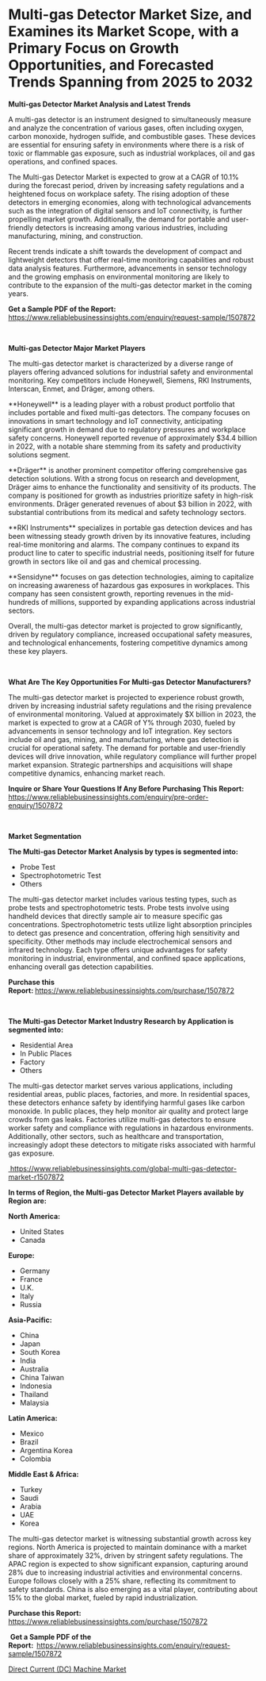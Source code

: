 <p><h1>Multi-gas Detector Market Size, and Examines its Market Scope, with a Primary Focus on Growth Opportunities, and Forecasted Trends Spanning from 2025 to 2032</h1></p><p><strong>Multi-gas Detector Market Analysis and Latest Trends</strong></p>
<p><p>A multi-gas detector is an instrument designed to simultaneously measure and analyze the concentration of various gases, often including oxygen, carbon monoxide, hydrogen sulfide, and combustible gases. These devices are essential for ensuring safety in environments where there is a risk of toxic or flammable gas exposure, such as industrial workplaces, oil and gas operations, and confined spaces.</p><p>The Multi-gas Detector Market is expected to grow at a CAGR of 10.1% during the forecast period, driven by increasing safety regulations and a heightened focus on workplace safety. The rising adoption of these detectors in emerging economies, along with technological advancements such as the integration of digital sensors and IoT connectivity, is further propelling market growth. Additionally, the demand for portable and user-friendly detectors is increasing among various industries, including manufacturing, mining, and construction.</p><p>Recent trends indicate a shift towards the development of compact and lightweight detectors that offer real-time monitoring capabilities and robust data analysis features. Furthermore, advancements in sensor technology and the growing emphasis on environmental monitoring are likely to contribute to the expansion of the multi-gas detector market in the coming years.</p></p>
<p><strong>Get a Sample PDF of the Report:&nbsp;</strong> <a href="https://www.reliablebusinessinsights.com/enquiry/request-sample/1507872?utm_campaign=3273&utm_medium=2&utm_source=Github&utm_content=ia&utm_term=23032025&utm_id=multi-gas-detector">https://www.reliablebusinessinsights.com/enquiry/request-sample/1507872</a></p>
<p>&nbsp;</p>
<p><strong>Multi-gas Detector Major Market Players</strong></p>
<p><p>The multi-gas detector market is characterized by a diverse range of players offering advanced solutions for industrial safety and environmental monitoring. Key competitors include Honeywell, Siemens, RKI Instruments, Interscan, Enmet, and Dräger, among others.</p><p>**Honeywell** is a leading player with a robust product portfolio that includes portable and fixed multi-gas detectors. The company focuses on innovations in smart technology and IoT connectivity, anticipating significant growth in demand due to regulatory pressures and workplace safety concerns. Honeywell reported revenue of approximately $34.4 billion in 2022, with a notable share stemming from its safety and productivity solutions segment.</p><p>**Dräger** is another prominent competitor offering comprehensive gas detection solutions. With a strong focus on research and development, Dräger aims to enhance the functionality and sensitivity of its products. The company is positioned for growth as industries prioritize safety in high-risk environments. Dräger generated revenues of about $3 billion in 2022, with substantial contributions from its medical and safety technology sectors.</p><p>**RKI Instruments** specializes in portable gas detection devices and has been witnessing steady growth driven by its innovative features, including real-time monitoring and alarms. The company continues to expand its product line to cater to specific industrial needs, positioning itself for future growth in sectors like oil and gas and chemical processing.</p><p>**Sensidyne** focuses on gas detection technologies, aiming to capitalize on increasing awareness of hazardous gas exposures in workplaces. This company has seen consistent growth, reporting revenues in the mid-hundreds of millions, supported by expanding applications across industrial sectors.</p><p>Overall, the multi-gas detector market is projected to grow significantly, driven by regulatory compliance, increased occupational safety measures, and technological enhancements, fostering competitive dynamics among these key players.</p></p>
<p>&nbsp;</p>
<p><strong>What Are The Key Opportunities For Multi-gas Detector Manufacturers?</strong></p>
<p><p>The multi-gas detector market is projected to experience robust growth, driven by increasing industrial safety regulations and the rising prevalence of environmental monitoring. Valued at approximately $X billion in 2023, the market is expected to grow at a CAGR of Y% through 2030, fueled by advancements in sensor technology and IoT integration. Key sectors include oil and gas, mining, and manufacturing, where gas detection is crucial for operational safety. The demand for portable and user-friendly devices will drive innovation, while regulatory compliance will further propel market expansion. Strategic partnerships and acquisitions will shape competitive dynamics, enhancing market reach.</p></p>
<p><strong>Inquire or Share Your Questions If Any Before Purchasing This Report:</strong> <a href="https://www.reliablebusinessinsights.com/enquiry/pre-order-enquiry/1507872?utm_campaign=3273&utm_medium=2&utm_source=Github&utm_content=ia&utm_term=23032025&utm_id=multi-gas-detector">https://www.reliablebusinessinsights.com/enquiry/pre-order-enquiry/1507872</a></p>
<p>&nbsp;</p>
<p><strong>Market Segmentation</strong></p>
<p><strong>The Multi-gas Detector Market Analysis by types is segmented into:</strong></p>
<p><ul><li>Probe Test</li><li>Spectrophotometric Test</li><li>Others</li></ul></p>
<p><p>The multi-gas detector market includes various testing types, such as probe tests and spectrophotometric tests. Probe tests involve using handheld devices that directly sample air to measure specific gas concentrations. Spectrophotometric tests utilize light absorption principles to detect gas presence and concentration, offering high sensitivity and specificity. Other methods may include electrochemical sensors and infrared technology. Each type offers unique advantages for safety monitoring in industrial, environmental, and confined space applications, enhancing overall gas detection capabilities.</p></p>
<p><strong>Purchase this Report:&nbsp;</strong><a href="https://www.reliablebusinessinsights.com/purchase/1507872?utm_campaign=3273&utm_medium=2&utm_source=Github&utm_content=ia&utm_term=23032025&utm_id=multi-gas-detector">https://www.reliablebusinessinsights.com/purchase/1507872</a></p>
<p>&nbsp;</p>
<p><strong>The Multi-gas Detector Market Industry Research by Application is segmented into:</strong></p>
<p><ul><li>Residential Area</li><li>In Public Places</li><li>Factory</li><li>Others</li></ul></p>
<p><p>The multi-gas detector market serves various applications, including residential areas, public places, factories, and more. In residential spaces, these detectors enhance safety by identifying harmful gases like carbon monoxide. In public places, they help monitor air quality and protect large crowds from gas leaks. Factories utilize multi-gas detectors to ensure worker safety and compliance with regulations in hazardous environments. Additionally, other sectors, such as healthcare and transportation, increasingly adopt these detectors to mitigate risks associated with harmful gas exposure.</p></p>
<p><a href="https://www.reliablebusinessinsights.com/global-multi-gas-detector-market-r1507872?utm_campaign=3273&utm_medium=2&utm_source=Github&utm_content=ia&utm_term=23032025&utm_id=multi-gas-detector">&nbsp;https://www.reliablebusinessinsights.com/global-multi-gas-detector-market-r1507872</a></p>
<p><strong>In terms of Region, the Multi-gas Detector Market Players available by Region are:</strong></p>
<p>
    <p> <strong> North America: </strong>
        <ul>
            <li>United States</li>
            <li>Canada</li>
        </ul>
        </p> 
    <p> <strong> Europe: </strong>
        <ul>
            <li>Germany</li>
            <li>France</li>
            <li>U.K.</li>
            <li>Italy</li>
            <li>Russia</li>
        </ul>
        </p> 
    <p> <strong> Asia-Pacific: </strong>
        <ul>
            <li>China</li>
            <li>Japan</li>
            <li>South Korea</li>
            <li>India</li>
            <li>Australia</li>
            <li>China Taiwan</li>
            <li>Indonesia</li>
            <li>Thailand</li>
            <li>Malaysia</li>
        </ul>
        </p> 
    <p> <strong> Latin America: </strong>
        <ul>
            <li>Mexico</li>
            <li>Brazil</li>
            <li>Argentina Korea</li>
            <li>Colombia</li>
        </ul>
        </p> 
    <p> <strong> Middle East & Africa: </strong>
        <ul>
            <li>Turkey</li>
            <li>Saudi</li>
            <li>Arabia</li>
            <li>UAE</li>
            <li>Korea</li>
        </ul>
    </p>
    </p>
<p><p>The multi-gas detector market is witnessing substantial growth across key regions. North America is projected to maintain dominance with a market share of approximately 32%, driven by stringent safety regulations. The APAC region is expected to show significant expansion, capturing around 28% due to increasing industrial activities and environmental concerns. Europe follows closely with a 25% share, reflecting its commitment to safety standards. China is also emerging as a vital player, contributing about 15% to the global market, fueled by rapid industrialization.</p></p>
<p><strong>Purchase this Report: </strong><a href="https://www.reliablebusinessinsights.com/purchase/1507872?utm_campaign=3273&utm_medium=2&utm_source=Github&utm_content=ia&utm_term=23032025&utm_id=multi-gas-detector">https://www.reliablebusinessinsights.com/purchase/1507872</a></p>
<p>&nbsp;<strong>Get a Sample PDF of the Report:&nbsp;&nbsp;</strong><a href="https://www.reliablebusinessinsights.com/enquiry/request-sample/1507872?utm_campaign=3273&utm_medium=2&utm_source=Github&utm_content=ia&utm_term=23032025&utm_id=multi-gas-detector">https://www.reliablebusinessinsights.com/enquiry/request-sample/1507872</a></p>
<p><strong></strong></p>
<p><p><a href="https://github.com/wyettillesr4/Market-Research-Report-List-1/blob/main/direct-current-dc-machine-market.md?utm_campaign=3273&utm_medium=2&utm_source=Github&utm_content=ia&utm_term=23032025&utm_id=multi-gas-detector">Direct Current (DC) Machine Market</a></p></p>